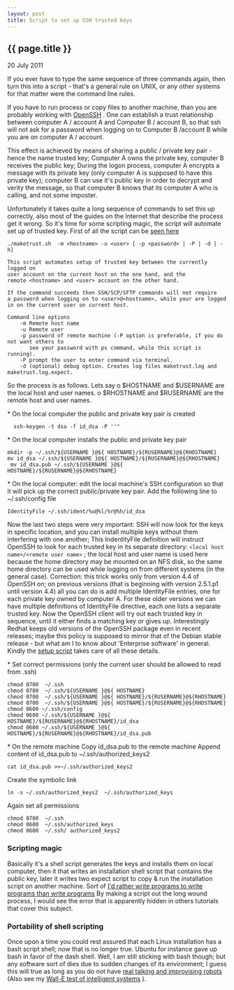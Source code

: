 ```yaml
---
layout: post
title: Script to set up SSH trusted keys
---
```


{{ page.title }}
----------------

<p class="publish_date">
20 July 2011

</p>
If you ever have to type the same sequence of three commands again, then turn this into a script - that's a general rule on UNIX, or any other systems for that matter were the command line rules.

If you have to run process or copy files to another machine, than you are probably working with [OpenSSH](http://www.openssh.com/) . One can establish a trust relationship between computer A / account A and Computer B / account B, so that ssh will not ask for a password when logging on to Computer B /account B while you are on computer A / account.

This effect is achieved by means of sharing a public / private key pair - hence the name trusted key; Computer A owns the private key, computer B receives the public key; During the logon process, computer A encrypts a message with its private key (only computer A is supposed to have this private key); computer B can use it's public key in order to decrypt and verity the message, so that computer B knows that its computer A who is calling, and not some imposter.

Unfortunately it takes quite a long sequence of commands to set this up correctly, also most of the guides on the Internet that describe the process get it wrong. So it's time for some scripting magic, the script will automate set up of trusted key. First of all the script can be [seen here](https://github.com/MoserMichael/cstuff/blob/master/scripts/maketrust.sh)

    ./maketrust.sh  -m <hostname> -u <user> [ -p <password> | -P | -d | -h]

    This script automates setup of trusted key between the currently logged on
    user account on the current host on the one hand, and the 
    remote <hostname> and <user> account on the other hand.

    If the command succeeds then SSH/SCP/SFTP commands will not require 
    a password when logging on to <user>@<hostname>, while your are logged 
    in on the current user on current host.

    Command line options
        -m Remote host name
        -u Remote user
        -p password of remote machine (-P option is preferable, if you do not want others to 
           see your password with ps command, while this script is running).
        -P prompt the user to enter command via terminal.
        -d (optional) debug option. Creates log files maketrust.log and maketrust.log.expect.

So the process is as follows. Lets say
o $HOSTNAME and $USERNAME are the local host and user names.
o $RHOSTNAME and $RUSERNAME are the remote host and user names.

\* On the local computer the public and private key pair is created

      ssh-keygen -t dsa -f id_dsa -P ''"
             

\* On the local computer installs the public and private key pair

    mkdir -p ~/.ssh/${USERNAME }@${ HOSTNAME}/${RUSERNAME}@${RHOSTNAME}
    mv id_dsa ~/.ssh/${USERNAME }@${ HOSTNAME}/${RUSERNAME}@${RHOSTNAME}
     mv id_dsa.pub ~/.ssh/${USERNAME }@${ HOSTNAME}/${RUSERNAME}@${RHOSTNAME}
        

\* On the local computer: edit the local machine's SSH configuration so that it
will pick up the correct public/private key pair.
Add the following line to ~/.ssh/config file

    IdentityFile ~/.ssh/ident/%u@%l/%r@%h/id_dsa
               

Now the last two steps were very important: SSH will now look for the keys in specific location, and you can install multiple keys without them interfering with one another; This IndentityFile definition will instruct OpenSSH to look for each trusted key in its separate directory: <local user name>`<local host name>/<remote user name>`<remote host name> ; the local host and user name is used here because the home directory may be mounted on an NFS disk, so the same home directory can be used while logging on from different systems (in the general case).
Correction: this trick works only from version 4.4 of OpenSSH on; on previous versions (that is beginning with version 2.5.1.p1 until version 4.4) all you can do is add multiple IdentityFile entries, one for each private key owned by computer A. For these older versions we can have multiple definitions of IdentityFile directive, each one lists a separate trusted key. Now the OpenSSH client will try out each trusted key in sequence, until it either finds a matching key or gives up. Interestingly Redhat keeps old versions of the OpenSSH package even in recent releases; maybe this policy is supposed to mirror that of the Debian stable release - but what am I to know about 'Enterprise software' in general.
Kindly the [setup script](https://github.com/MoserMichael/cstuff/blob/master/scripts/maketrust.sh) takes care of all these details.

\* Set correct permissions (only the current user should be allowed to read from .ssh)

    chmod 0700  ~/.ssh 
    chmod 0700  ~/.ssh/${USERNAME }@${ HOSTNAME}
    chmod 0700  ~/.ssh/${USERNAME }@${ HOSTNAME}/${RUSERNAME}@${RHOSTNAME}
    chmod 0700  ~/.ssh/${USERNAME }@${ HOSTNAME}/${RUSERNAME}@${RHOSTNAME}
    chmod 0600 ~/.ssh/config
    chmod 0600 ~/.ssh/${USERNAME }@${ HOSTNAME}/${RUSERNAME}@${RHOSTNAME}/id_dsa
    chmod 0600 ~/.ssh/${USERNAME }@${ HOSTNAME}/${RUSERNAME}@${RHOSTNAME}/id_dsa.pub

\* On the remote machine
Copy id\_dsa.pub to the remote machine
Append content of id\_dsa.pub to ~/.ssh/authorized\_keys2

    cat id_dsa.pub >>~/.ssh/authorized_keys2

Create the symbolic link

    ln -s ~/.ssh/authorized_keys2  ~/.ssh/authorized_keys

Again set all permissions

    chmod 0700  ~/.ssh 
    chmod 0600  ~/.ssh/authorized_keys
    chmod 0600  ~/.ssh/ authorized_keys2

### Scripting magic

Basically it's a shell script generates the keys and installs them on local computer, then it that writes an installation shell script that contains the public key, later it writes two expect script to copy & run the installation script on another machine. Sort of [I'd rather write programs to write programs than write programs](http://dictionary.die.net/toolsmith)
By making a script out the long wound process, I would see the error that is apparently hidden in others tutorials that cover this subject.

### Portability of shell scripting

Once upon a time you could rest assured that each Linux installation has a bash script shell; now that is no longer true. Ubuntu for instance gave up bash in favor of the dash shell.
Well, I am still sticking with bash though; but any software sort of dies due to sudden changes of its environment; I guess this will true as long as you do not have [real talking and improvising robots](http://en.wikipedia.org/wiki/WALL-E) (Also see my [Wall-E test of intelligent systems](http://mosermichael.github.com/cstuff/all/ramblings/2011/06/18/semantic-nets.html#we) ).
